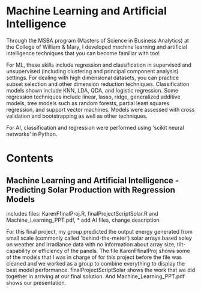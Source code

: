 # Machine Learning and Artificial Intelligence

Through the MSBA program (Masters of Science in Business Analytics) at the College of William & Mary, I developed machine learning and artificial intelligence techniques that you can become familiar with too!

For ML, these skills include regression and classification in supervised and unsupervised (including clustering and principal component analysis) settings. For dealing with high dimensional datasets, you can practice subset selection and other dimension reduction techniques. Classification models shown include KNN, LDA, QDA, and logistic regression.  Some regression techniques include linear, lasso, ridge, generalized additive models, tree models such as random forests, partial least squares regression, and support vector machines. Models were assessed with cross validation and bootstrapping as well as other techniques. 

For AI, classification and regression were performed using 'scikit neural networks' in Python.

# Contents

## Machine Learning and Artificial Intelligence - Predicting Solar Production with Regression Models

includes files: KarenFfinalProj.R, finalProjectScriptSolar.R and Machine_Learning_PPT.pdf, * add AI files, change description

For this final project, my group predicted the output energy generated from small scale (commonly called 'behind-the-meter') solar arrays based soley on weather and irradiance data with no information about array size, tilt-capability or efficiency of the panels. The file KarenFfinalProj shows some of the models that I was in charge of for this project before the file was cleaned and we worked as a group to combine everything to display the best model performance. finalProjectScriptSolar shows the work that we did together in arriving at our final solution. And Machine_Learning_PPT.pdf shows our presentation.
